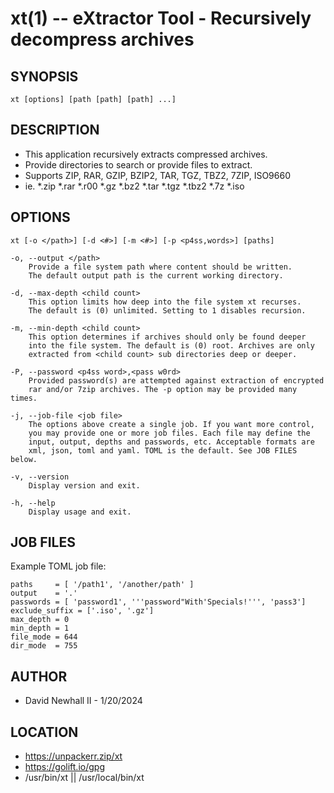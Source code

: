 xt(1) -- eXtractor Tool - Recursively decompress archives
===

SYNOPSIS
---

`xt [options] [path [path] [path] ...]`

DESCRIPTION
---

*   This application recursively extracts compressed archives.
*   Provide directories to search or provide files to extract.
*   Supports ZIP, RAR, GZIP, BZIP2, TAR, TGZ, TBZ2, 7ZIP, ISO9660
*   ie. *.zip *.rar *.r00 *.gz *.bz2 *.tar *.tgz *.tbz2 *.7z *.iso

OPTIONS
---

`xt [-o </path>] [-d <#>] [-m <#>] [-p <p4ss,words>] [paths]`

    -o, --output </path>
        Provide a file system path where content should be written.
        The default output path is the current working directory.

    -d, --max-depth <child count>
        This option limits how deep into the file system xt recurses.
        The default is (0) unlimited. Setting to 1 disables recursion.

    -m, --min-depth <child count>
        This option determines if archives should only be found deeper
        into the file system. The default is (0) root. Archives are only
        extracted from <child count> sub directories deep or deeper.

    -P, --password <p4ss word>,<pass w0rd>
        Provided password(s) are attempted against extraction of encrypted
        rar and/or 7zip archives. The -p option may be provided many times.

    -j, --job-file <job file>
        The options above create a single job. If you want more control,
        you may provide one or more job files. Each file may define the
        input, output, depths and passwords, etc. Acceptable formats are
        xml, json, toml and yaml. TOML is the default. See JOB FILES below.

    -v, --version
        Display version and exit.

    -h, --help
        Display usage and exit.

JOB FILES
---

Example TOML job file:

    paths     = [ '/path1', '/another/path' ]
    output    = '.'
    passwords = [ 'password1', '''password"With'Specials!''', 'pass3']
    exclude_suffix = ['.iso', '.gz']
    max_depth = 0
    min_depth = 1
    file_mode = 644
    dir_mode  = 755

AUTHOR
---

*   David Newhall II - 1/20/2024

LOCATION
---

*   https://unpackerr.zip/xt
*   https://golift.io/gpg
*   /usr/bin/xt || /usr/local/bin/xt
